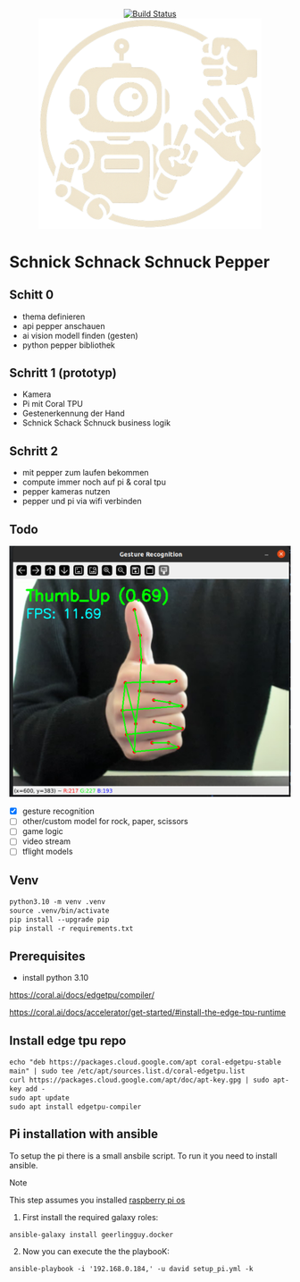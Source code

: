 <p align="center">
 <a href="https://github.com/dav354/seminar/actions">
    <img src="https://github.com/dav354/seminar/actions/workflows/docker_build.yml/badge.svg?branch=main"
         alt="Build Status" />
  </a>
<br/>
  <img src="assets/logo_white.png"  
    alt="Logo"
    width="400" />
</p>

# Schnick Schnack Schnuck Pepper

## Schitt 0
- thema definieren
- api pepper anschauen
- ai vision modell finden (gesten)
- python pepper bibliothek

## Schritt 1 (prototyp)
- Kamera
- Pi mit Coral TPU
- Gestenerkennung der Hand
- Schnick Schack Schnuck business logik

## Schritt 2
- mit pepper zum laufen bekommen
- compute immer noch auf pi & coral tpu
- pepper kameras nutzen
- pepper und pi via wifi verbinden

## Todo

![image](assets/1.png)

- [x] gesture recognition
- [ ] other/custom model for rock, paper, scissors
- [ ] game logic
- [ ] video stream
- [ ] tflight models

## Venv

```shell
python3.10 -m venv .venv
source .venv/bin/activate
pip install --upgrade pip
pip install -r requirements.txt
```

## Prerequisites
- install python 3.10

https://coral.ai/docs/edgetpu/compiler/

https://coral.ai/docs/accelerator/get-started/#install-the-edge-tpu-runtime

## Install edge tpu repo

```shell
echo "deb https://packages.cloud.google.com/apt coral-edgetpu-stable main" | sudo tee /etc/apt/sources.list.d/coral-edgetpu.list
curl https://packages.cloud.google.com/apt/doc/apt-key.gpg | sudo apt-key add -
sudo apt update
sudo apt install edgetpu-compiler
```

## Pi installation with ansible

To setup the pi there is a small ansbile script. To run it you need to install ansible.

> [!NOTE]
> This step assumes you installed [raspberry pi os](https://downloads.raspberrypi.com/raspios_oldstable_lite_arm64/images/raspios_oldstable_lite_arm64-2024-10-28/2024-10-22-raspios-bullseye-arm64-lite.img.xz)

1. First install the required galaxy roles:
  
  ```shell
  ansible-galaxy install geerlingguy.docker
  ```

2. Now you can execute the the playbooK:

  ```shell
  ansible-playbook -i '192.168.0.184,' -u david setup_pi.yml -k
  ```
